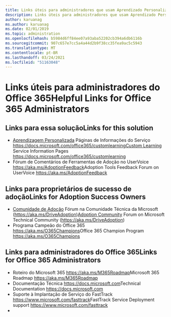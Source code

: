 ```yaml
---
title: Links úteis para administradores que usam Aprendizado Personalizado para o Office 365
description: Links úteis para administradores que usam Aprendizado Personalizado para o Office 365
author: karuanag
ms.author: karuanag
ms.date: 02/01/2019
ms.topic: administration
ms.openlocfilehash: b5984d6ff84ee07a93aba52202cb394a6db6116b
ms.sourcegitcommit: 907c657e7cc5a4a44d2b9f38cc35fea9ac5c5943
ms.translationtype: MT
ms.contentlocale: pt-BR
ms.lasthandoff: 03/24/2021
ms.locfileid: "51163048"
---
```

# <a name="helpful-links-for-office-365-administrators"></a><span data-ttu-id="a00cd-103">Links úteis para administradores do Office 365</span><span class="sxs-lookup"><span data-stu-id="a00cd-103">Helpful Links for Office 365 Administrators</span></span>

## <a name="links-for-this-solution"></a><span data-ttu-id="a00cd-104">Links para essa solução</span><span class="sxs-lookup"><span data-stu-id="a00cd-104">Links for this solution</span></span>

- <span data-ttu-id="a00cd-105">[Aprendizagem Personalizada](/office365/customlearning) Páginas de Informações do Serviço https://docs.microsoft.com/office365/customlearning</span><span class="sxs-lookup"><span data-stu-id="a00cd-105">[Custom Learning](/office365/customlearning) Service Information Pages https://docs.microsoft.com/office365/customlearning</span></span>
- <span data-ttu-id="a00cd-106">Fórum de Comentários de Ferramentas de Adoção no UserVoice https://aka.ms/AdoptionFeedback</span><span class="sxs-lookup"><span data-stu-id="a00cd-106">Adoption Tools Feedback Forum on UserVoice https://aka.ms/AdoptionFeedback</span></span> 

## <a name="links-for-adoption-success-owners"></a><span data-ttu-id="a00cd-107">Links para proprietários de sucesso de adoção</span><span class="sxs-lookup"><span data-stu-id="a00cd-107">Links for Adoption Success Owners</span></span>
- <span data-ttu-id="a00cd-108">[Comunidade de Adoção](https://aka.ms/DriveAdoption) Fórum na Comunidade Técnica da Microsoft (https://aka.ms/DriveAdoption)</span><span class="sxs-lookup"><span data-stu-id="a00cd-108">[Adoption Community](https://aka.ms/DriveAdoption) Forum on Microsoft Technical Community (https://aka.ms/DriveAdoption)</span></span>
- <span data-ttu-id="a00cd-109">Programa Campeão do Office 365 https://aka.ms/O365Champions</span><span class="sxs-lookup"><span data-stu-id="a00cd-109">Office 365 Champion Program https://aka.ms/O365Champions</span></span> 

## <a name="links-for-office-365-administrators"></a><span data-ttu-id="a00cd-110">Links para administradores do Office 365</span><span class="sxs-lookup"><span data-stu-id="a00cd-110">Links for Office 365 Administrators</span></span>
- <span data-ttu-id="a00cd-111">Roteiro do Microsoft 365 https://aka.ms/M365Roadmap</span><span class="sxs-lookup"><span data-stu-id="a00cd-111">Microsoft 365 Roadmap https://aka.ms/M365Roadmap</span></span>
- <span data-ttu-id="a00cd-112">Documentação Técnica https://docs.microsoft.com</span><span class="sxs-lookup"><span data-stu-id="a00cd-112">Technical Documentation https://docs.microsoft.com</span></span>
- <span data-ttu-id="a00cd-113">Suporte à Implantação de Serviço do FastTrack https://www.microsoft.com/fasttrack</span><span class="sxs-lookup"><span data-stu-id="a00cd-113">FastTrack Service Deployment support https://www.microsoft.com/fasttrack</span></span>
-